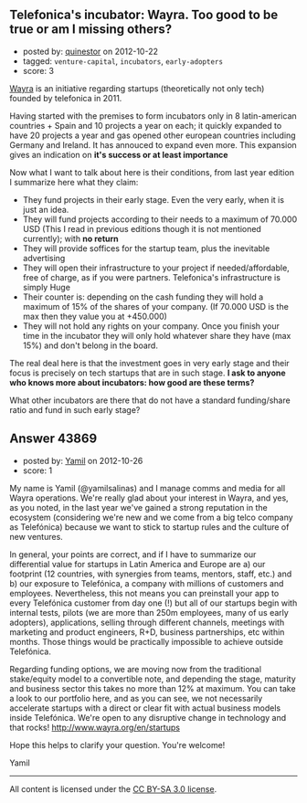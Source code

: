 ## Telefonica's incubator: Wayra. Too good to be true or am I missing others?

- posted by: [quinestor](https://stackexchange.com/users/-1/21266-quinestor) on 2012-10-22
- tagged: `venture-capital`, `incubators`, `early-adopters`
- score: 3

[Wayra][1] is an initiative regarding startups (theoretically not only tech) founded by telefonica in 2011. 

Having started with the premises to form incubators only in 8 latin-american countries + Spain and 10 projects a year on each; it quickly expanded to have 20 projects a year and gas opened other european countries including Germany and Ireland. It has annouced to expand even more. This expansion gives an indication on **it's success or at least importance**

Now what I want to talk about here is their conditions, from last year edition I summarize here what they claim:

 - They fund projects in their early stage. Even the very early, when it is just an idea.
 - They will fund projects according to their needs to a maximum of 70.000 USD (This I read in previous editions though it is not mentioned currently); with **no return**
 - They will provide soffices for the startup team, plus the inevitable advertising
 - They will open their infrastructure to your project if needed/affordable, free of charge, as if you were partners. Telefonica's infrastructure is simply Huge
 - Their counter is: depending on the cash funding they will hold a maximum of 15% of the shares of your company. (If 70.000 USD is the max then they value you at +450.000)
 - They will not hold any rights on your company. Once you finish your time in the incubator they will only hold whatever share they have (max 15%) and don't belong in the board.

The real deal here is that the investment goes in very early stage and their focus is precisely on tech startups that are in such stage.  **I ask to anyone who knows more about incubators: how good are these terms?**

What other incubators are there that do not have a standard funding/share ratio and fund in such early stage?


  [1]: http://wayra.org/


## Answer 43869

- posted by: [Yamil](https://stackexchange.com/users/-1/21342-yamil) on 2012-10-26
- score: 1

My name is Yamil (@yamilsalinas) and I manage comms and media for all Wayra operations. We're really glad about your interest in Wayra, and yes, as you noted, in the last year we've gained a strong reputation in the ecosystem (considering we're new and we come from a big telco company as Telefónica) because we want to stick to startup rules and the culture of new ventures.

In general, your points are correct, and if I have to summarize our differential value for startups in Latin America and Europe are a) our footprint (12 countries, with synergies from teams, mentors, staff, etc.) and b) our exposure to Telefónica, a company with millions of customers and employees. Nevertheless, this not means you can preinstall your app to every Telefónica customer from day one (!) but all of our startups begin with internal tests, pilots (we are more than 250m employees, many of us early adopters), applications, selling through different channels, meetings with marketing and product engineers, R+D, business partnerships, etc within months. Those things would be practically impossible to achieve outside Telefónica.

Regarding funding options, we are moving now from the traditional stake/equity model to a convertible note, and depending the stage, maturity and business sector this takes no more than 12% at maximum. You can take a look to our portfolio here, and as you can see, we not necessarily accelerate startups with a direct or clear fit with actual business models inside Telefónica. We're open to any disruptive change in technology and that rocks! http://www.wayra.org/en/startups

Hope this helps to clarify your question. You're welcome!

Yamil

 




---

All content is licensed under the [CC BY-SA 3.0 license](https://creativecommons.org/licenses/by-sa/3.0/).
